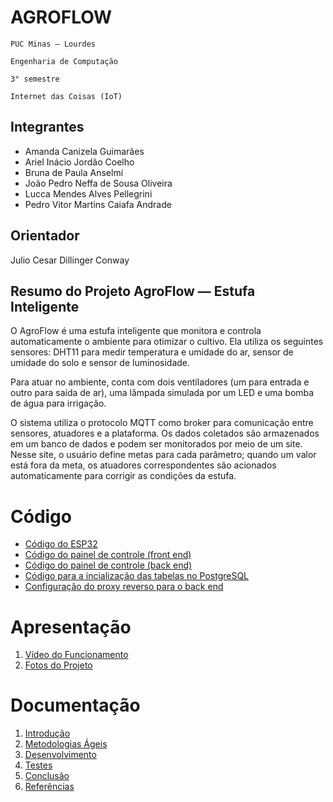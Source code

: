 # AGROFLOW

`PUC Minas — Lourdes`

`Engenharia de Computação`

`3° semestre`

`Internet das Coisas (IoT)`


## Integrantes

- Amanda Canizela Guimarães
- Ariel Inácio Jordão Coelho
- Bruna de Paula Anselmi
- João Pedro Neffa de Sousa Oliveira
- Lucca Mendes Alves Pellegrini
- Pedro Vitor Martins Caiafa Andrade

## Orientador

Julio Cesar Dillinger Conway

## Resumo do Projeto AgroFlow — Estufa Inteligente

O AgroFlow é uma estufa inteligente que monitora e controla automaticamente o
ambiente para otimizar o cultivo. Ela utiliza os seguintes sensores: DHT11 para
medir temperatura e umidade do ar, sensor de umidade do solo e sensor de
luminosidade.

Para atuar no ambiente, conta com dois ventiladores (um para entrada e outro
para saída de ar), uma lâmpada simulada por um LED e uma bomba de água para
irrigação.

O sistema utiliza o protocolo MQTT como broker para comunicação entre sensores,
atuadores e a plataforma. Os dados coletados são armazenados em um banco de
dados e podem ser monitorados por meio de um site. Nesse site, o usuário define
metas para cada parâmetro; quando um valor está fora da meta, os atuadores
correspondentes são acionados automaticamente para corrigir as condições da
estufa.

# Código

- [Código do ESP32](Codigo/src/main.cpp)
- [Código do painel de controle (front end)](App/client/)
- [Código do painel de controle (back end)](App/src/index.js)
- [Código para a incialização das tabelas no PostgreSQL](Servidores/Banco%20de%20Dados/create_tables.sql)
- [Configuração do proxy reverso para o back end](Servidores/openresty/nginx.conf)

# Apresentação

<ol>
<li><a href="Apresentacao/README.md"> Vídeo do Funcionamento</a></li>
<li><a href="Apresentacao/README.md"> Fotos do Projeto</a></li>
</ol>

# Documentação

<ol>
<li><a href="Documentacao/01-Introducão.md"> Introdução</a></li>
<li><a href="Documentacao/02-Metodologias Ágeis.md"> Metodologias Ágeis</a></li>
<li><a href="Documentacao/03-Desenvolvimento.md"> Desenvolvimento </a></li>
<li><a href="Documentacao/04-Testes.md"> Testes </a></li>
<li><a href="Documentacao/05-Conclusão.md"> Conclusão </a></li>
<li><a href="Documentacao/06-Referências.md"> Referências </a></li>
</ol>

